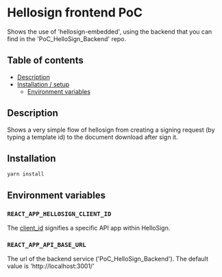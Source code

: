 # Hellosign frontend PoC

Shows the use of 'hellosign-embedded', using the backend that you can find in the 'PoC_HelloSign_Backend' repo.

## Table of contents
* [Description](#description)
* [Installation / setup](#installation)
  * [Environment variables](#environment-variables)

## Description

Shows a very simple flow of hellosign from creating a signing request (by typing a template id) to the document download after sign it.


## Installation

```cli
yarn install
```

## Environment variables

### `REACT_APP_HELLOSIGN_CLIENT_ID`
The [client_id](https://faq.hellosign.com/hc/en-us/articles/360035403131) signifies a specific API app within HelloSign.


### `REACT_APP_API_BASE_URL`
The url of the backend service ('PoC_HelloSign_Backend'). The default value is 'http://localhost:3001/'